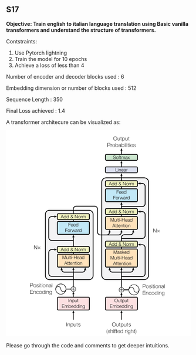 ## S17
**Objective: Train english to italian language translation using Basic vanilla transformers and understand the structure of transformers.**

Contstraints:
1. Use Pytorch lightning
2. Train the model for 10 epochs
3. Achieve a loss of less than 4



Number of encoder and decoder blocks used     : 6

Embedding dimension or number of blocks used  : 512

Sequence Length                               : 350

Final Loss achieved                           : 1.4

A transformer architecure can be visualized as:

![Image](./arch.PNG)



Please go through the code and comments to get deeper intuitions.
